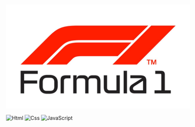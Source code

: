 ![F1](img/F1-logo-2018.png)
<br />

![Html](https://img.shields.io/badge/-Html-333333?style=flat&logo=html)
![Css](https://img.shields.io/badge/-Css-333333?style=flat&logo=css)
![JavaScript](https://img.shields.io/badge/-JavaScript-333333?style=flat&logo=javascript)
